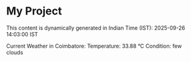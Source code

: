 # My Project

This content is dynamically generated in Indian Time (IST): 2025-09-26 14:03:00 IST


Current Weather in Coimbatore:
Temperature: 33.88 °C
Condition: few clouds
